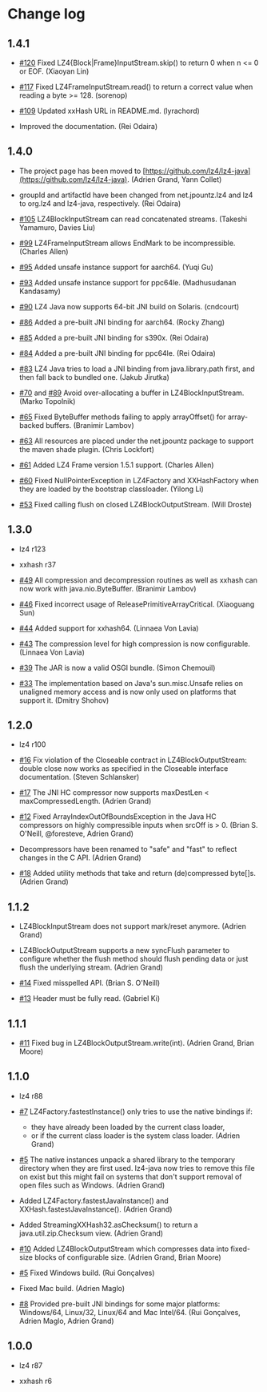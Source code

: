 # Change log

## 1.4.1

 - [#120](https://github.com/lz4/lz4-java/pull/120)
   Fixed LZ4{Block|Frame}InputStream.skip() to return 0 when n <= 0 or EOF. (Xiaoyan Lin)

 - [#117](https://github.com/lz4/lz4-java/issues/117)
   Fixed LZ4FrameInputStream.read() to return a correct value when reading a byte >= 128. (sorenop)

 - [#109](https://github.com/lz4/lz4-java/pull/109)
   Updated xxHash URL in README.md. (lyrachord)

 - Improved the documentation. (Rei Odaira)

## 1.4.0

 - The project page has been moved to
   [https://github.com/lz4/lz4-java](https://github.com/lz4/lz4-java).
   (Adrien Grand, Yann Collet)

 - groupId and artifactId have been changed from net.jpountz.lz4 and lz4
   to org.lz4 and lz4-java, respectively. (Rei Odaira)

 - [#105](https://github.com/lz4/lz4-java/pull/105)
   LZ4BlockInputStream can read concatenated streams.
   (Takeshi Yamamuro, Davies Liu)

 - [#99](https://github.com/lz4/lz4-java/pull/99)
   LZ4FrameInputStream allows EndMark to be incompressible. (Charles Allen)

 - [#95](https://github.com/lz4/lz4-java/pull/95)
   Added unsafe instance support for aarch64. (Yuqi Gu)

 - [#93](https://github.com/lz4/lz4-java/pull/93)
   Added unsafe instance support for ppc64le. (Madhusudanan Kandasamy)

 - [#90](https://github.com/lz4/lz4-java/issues/90)
   LZ4 Java now supports 64-bit JNI build on Solaris. (cndcourt)

 - [#86](https://github.com/lz4/lz4-java/pull/86)
   Added a pre-built JNI binding for aarch64. (Rocky Zhang)

 - [#85](https://github.com/lz4/lz4-java/pull/85)
   Added a pre-built JNI binding for s390x. (Rei Odaira)

 - [#84](https://github.com/lz4/lz4-java/pull/84)
   Added a pre-built JNI binding for ppc64le. (Rei Odaira)

 - [#83](https://github.com/lz4/lz4-java/pull/83)
   LZ4 Java tries to load a JNI binding from java.library.path first, and then
   fall back to bundled one. (Jakub Jirutka)

 - [#70](https://github.com/lz4/lz4-java/issues/70) and [#89](https://github.com/lz4/lz4-java/issues/89)
   Avoid over-allocating a buffer in LZ4BlockInputStream. (Marko Topolnik)

 - [#65](https://github.com/lz4/lz4-java/pull/65)
   Fixed ByteBuffer methods failing to apply arrayOffset() for
   array-backed buffers. (Branimir Lambov)

 - [#63](https://github.com/lz4/lz4-java/pull/63)
   All resources are placed under the net.jpountz package to support
   the maven shade plugin. (Chris Lockfort)

 - [#61](https://github.com/lz4/lz4-java/pull/61)
   Added LZ4 Frame version 1.5.1 support. (Charles Allen)

 - [#60](https://github.com/lz4/lz4-java/pull/60)
   Fixed NullPointerException in LZ4Factory and XXHashFactory when they are
   loaded by the bootstrap classloader. (Yilong Li)

 - [#53](https://github.com/lz4/lz4-java/issues/53)
   Fixed calling flush on closed LZ4BlockOutputStream.
   (Will Droste)

## 1.3.0

 - lz4 r123

 - xxhash r37

 - [#49](https://github.com/jpountz/lz4-java/pull/49)
   All compression and decompression routines as well as xxhash can now work
   with java.nio.ByteBuffer. (Branimir Lambov)

 - [#46](https://github.com/jpountz/lz4-java/pull/46)
   Fixed incorrect usage of ReleasePrimitiveArrayCritical. (Xiaoguang Sun)

 - [#44](https://github.com/jpountz/lz4-java/pull/44)
   Added support for xxhash64. (Linnaea Von Lavia)

 - [#43](https://github.com/jpountz/lz4-java/pull/43)
   The compression level for high compression is now configurable.
   (Linnaea Von Lavia)

 - [#39](https://github.com/jpountz/lz4-java/pull/39)
   The JAR is now a valid OSGI bundle. (Simon Chemouil)

 - [#33](https://github.com/jpountz/lz4-java/pull/33)
   The implementation based on Java's sun.misc.Unsafe relies on unaligned
   memory access and is now only used on platforms that support it.
   (Dmitry Shohov)


## 1.2.0

 - lz4 r100

 - [#16](http://github.com/jpountz/lz4-java/issues/16)
   Fix violation of the Closeable contract in LZ4BlockOutputStream: double close
   now works as specified in the Closeable interface documentation.
   (Steven Schlansker)

 - [#17](http://github.com/jpountz/lz4-java/issues/17)
   The JNI HC compressor now supports maxDestLen < maxCompressedLength.
   (Adrien Grand)

 - [#12](http://github.com/jpountz/lz4-java/issues/12)
   Fixed ArrayIndexOutOfBoundsException in the Java HC compressors on highly
   compressible inputs when srcOff is > 0. (Brian S. O'Neill, @foresteve,
   Adrien Grand)

 - Decompressors have been renamed to "safe" and "fast" to reflect changes in
   the C API. (Adrien Grand)

 - [#18](http://github.com/jpountz/lz4-java/issues/18)
   Added utility methods that take and return (de)compressed byte[]s.
   (Adrien Grand)

## 1.1.2

 - LZ4BlockInputStream does not support mark/reset anymore. (Adrien Grand)

 - LZ4BlockOutputStream supports a new syncFlush parameter to configure whether
   the flush method should flush pending data or just flush the underlying
   stream. (Adrien Grand)

 - [#14](http://github.com/jpountz/lz4-java/issues/14)
   Fixed misspelled API. (Brian S. O'Neill)

 - [#13](http://github.com/jpountz/lz4-java/issues/13)
   Header must be fully read. (Gabriel Ki)

## 1.1.1

 - [#11](http://github.com/jpountz/lz4-java/issues/11)
   Fixed bug in LZ4BlockOutputStream.write(int). (Adrien Grand, Brian Moore)

## 1.1.0

 - lz4 r88

 - [#7](http://github.com/jpountz/lz4-java/issues/7)
   LZ4Factory.fastestInstance() only tries to use the native bindings if:
   - they have already been loaded by the current class loader,
   - or if the current class loader is the system class loader.
   (Adrien Grand)

 - [#5](http://github.com/jpountz/lz4-java/issues/5)
   The native instances unpack a shared library to the temporary directory when
   they are first used. lz4-java now tries to remove this file on exist but
   this might fail on systems that don't support removal of open files such as
   Windows. (Adrien Grand)

 - Added LZ4Factory.fastestJavaInstance() and XXHash.fastestJavaInstance().
   (Adrien Grand)

 - Added StreamingXXHash32.asChecksum() to return a java.util.zip.Checksum
   view. (Adrien Grand)

 - [#10](http://github.com/jpountz/lz4-java/issues/10)
   Added LZ4BlockOutputStream which compresses data into fixed-size blocks of
   configurable size.
   (Adrien Grand, Brian Moore)

 - [#5](http://github.com/jpountz/lz4-java/issues/5)
   Fixed Windows build. (Rui Gonçalves)

 - Fixed Mac build. (Adrien Maglo)

 - [#8](http://github.com/jpountz/lz4-java/issues/5)
   Provided pre-built JNI bindings for some major platforms: Windows/64,
   Linux/32, Linux/64 and Mac Intel/64. (Rui Gonçalves, Adrien Maglo,
   Adrien Grand)

## 1.0.0

 - lz4 r87

 - xxhash r6
